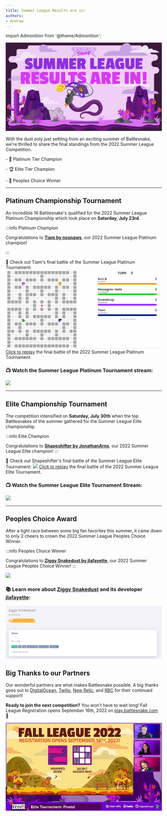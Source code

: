 ```yaml
---
title: Summer League Results are in!
authors:
- Andrew
---
```

import Admonition from '@theme/Admonition';

![](./img/Blog-Posts-Ver2_Summer-League-2022-Results-Are-In.png)

With the dust only just settling from an exciting summer of Battlesnake, we're thrilled to share the final standings from the 2022 Summer League Competition.

<Admonition type="tip" icon="📑" title="Read on to discover who claimed the title of:">
  <p>
- 🥇 Platinum Tier Champion
</p>
<p>
- 🏆 Elite Tier Champion
</p>
<p>
- 👏 Peoples Choice Winner
  </p>
</Admonition>

---

## Platinum Championship Tournament

An incredible 16 Battlesnake's qualified for the 2022 Summer League Platinum Championship which took place on ****Saturday, July 23rd****.

:::info Platinum Champion

Congratulations to [**Tiam by nosnaws**](https://play.battlesnake.com/u/nosnaws/tiam/), our 2022 Summer League Platinum champion!

:::

🐍 Check out Tiam's final battle of the Summer League Platinum Tournament:
[![](./img/tiams.gif)](https://play.battlesnake.com/g/5ac4aadd-315e-46b4-9903-6ffdedc0f9cf/)[Click to replay](https://play.battlesnake.com/g/5ac4aadd-315e-46b4-9903-6ffdedc0f9cf/) the final battle of the 2022 Summer League Platinum Tournament

### 📺 Watch the Summer League Platinum Tournament stream:
[
![](https://static-cdn.jtvnw.net/cf_vods/d2nvs31859zcd8/b4fed3271f4933d71100_battlesnakeofficial_90204945435_1463428398/thumb/thumb1540566498-640x360.jpg)
](https://www.twitch.tv/videos/1540566498)

---

## Elite Championship Tournament

The competition intensified on **Saturday, July 30th** when the top Battlesnakes of the summer gathered for the Summer League Elite championship.

:::info Elite Champion

Congratulations to [**Shapeshifter by JonathanArns**](https://play.battlesnake.com/u/jonathanarns/shapeshifter/), our 2022 Summer League Elite champion!
:::

🐍 Check out Shapeshifter's final battle of the Summer League Elite Tournament:
![](./img/shapeshifter.gif)
[Click to replay](https://play.battlesnake.com/g/1a56fa0f-7c3e-43b8-98c3-2f16d64bc832/) the final battle of the 2022 Summer League Elite Tournament.

### 📺 Watch the Summer League Elite Tournament Stream:
[![](https://static-cdn.jtvnw.net/cf_vods/d2nvs31859zcd8/c20e3151b38d25ca2fdf_battlesnakeofficial_54164541052_9619206635/thumb/thumb1547496494-640x360.jpg)
](https://www.twitch.tv/videos/1547496494)

---

## Peoples Choice Award

After a tight race between some big fan favorites this summer, it came down to only 2 cheers to crown the 2022 Summer League Peoples Choice Winner.

:::info Peoples Choice Winner

Congratulations to [**Ziggy Snakedust by jlafayette**](https://play.battlesnake.com/u/jlafayette/ziggy-snakedust/), our 2022 Summer League Peoples Choice Winner!
:::


[![](./img/people-choice.gif)](https://play.battlesnake.com/u/jlafayette/ziggy-snakedust/)

### 📚 Learn more about **[Ziggy Snakedust](https://play.battlesnake.com/u/jlafayette/ziggy-snakedust/)** and its developer [**jlafayette**](https://play.battlesnake.com/u/jlafay):

[![](./img/image-1.png)](https://play.battlesnake.com/u/jlafayette/ziggy-snakedust/) 

## **Big Thanks to our Partners**

Our wonderful partners are what makes Battlesnake possible. A big thanks goes out to [DigitalOcean](https://play.battlesnake.com/partner/digitalocean), [Twilio](https://play.battlesnake.com/partner/twilio), [New Relic](https://play.battlesnake.com/partner/newrelic), and [RBC](https://play.battlesnake.com/partner/rbc) for their continued support!

**Ready to join the next competition?** You won't have to wait long! Fall League Registration opens September 16th, 2022 on [play.battlesnake.com](https://play.battlesnake.com) 🐍

![](./img/FY785bxUcAA2cpi.jpg)
